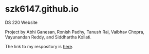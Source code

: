 # szk6147.github.io
DS 220 Website

Project by Abhi Ganesan, Ronish Padhy, Tanush Rai, Vaibhav Chopra, Vayunandan Reddy, and Siddhartha Kollati.

The link to my respository is [here](https://github.com/szk6147/szk6147.github.io/tree/main).
